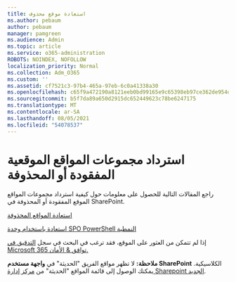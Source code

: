 ```yaml
---
title: استعادة موقع محذوف
ms.author: pebaum
author: pebaum
manager: pamgreen
ms.audience: Admin
ms.topic: article
ms.service: o365-administration
ROBOTS: NOINDEX, NOFOLLOW
localization_priority: Normal
ms.collection: Adm_O365
ms.custom: ''
ms.assetid: cf7521c3-97b4-465a-97eb-6c0a41338a30
ms.openlocfilehash: c65f9a472190a8121eeb0bd99165e9c65398eb97ce362de954d491078e322f44
ms.sourcegitcommit: b5f7da89a650d2915dc652449623c78be6247175
ms.translationtype: MT
ms.contentlocale: ar-SA
ms.lasthandoff: 08/05/2021
ms.locfileid: "54078537"
---
```

# <a name="recover-missing-or-deleted-site-collections"></a>استرداد مجموعات المواقع الموقعية المفقودة أو المحذوفة

راجع المقالات التالية للحصول على معلومات حول كيفية استرداد مجموعات المواقع الموقع المفقودة أو المحذوفة في SharePoint.

[استعادة المواقع المحذوفة](https://docs.microsoft.com/sharepoint/restore-deleted-site-collection)

[استعادة باستخدام وحدة SPO PowerShell النمطية](https://support.office.com/article/Introduction-to-the-SharePoint-Online-Management-Shell-C16941C3-19B4-4710-8056-34C034493429)

إذا لم تتمكن من العثور على الموقع، فقد ترغب في البحث في سجل [التدقيق في Microsoft 365 توافق &amp; الأمان.](https://docs.microsoft.com/microsoft-365/compliance/search-the-audit-log-in-security-and-compliance)

**ملاحظة:** لا تظهر مواقع الفريق "الحديثة" في **واجهة مستخدم SharePoint** الكلاسيكية. يمكنك الوصول إلى قائمة المواقع "الحديثة" من [مركز إدارة Sharepoint الجديد](https://docs.microsoft.com/sharepoint/get-started-new-admin-center).



